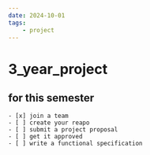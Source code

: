 ```yaml
---
date: 2024-10-01 
tags: 
    - project
---
```


# 3_year_project

## for this semester

    - [x] join a team 
    - [ ] create your reapo 
    - [ ] submit a project proposal 
    - [ ] get it approved 
    - [ ] write a functional specification 
    
